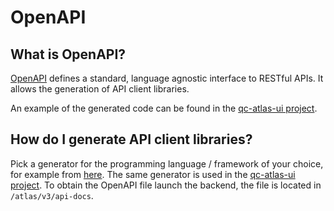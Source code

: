 # OpenAPI 

## What is OpenAPI?
[OpenAPI](https://swagger.io/specification/) defines a standard, language agnostic interface to RESTful APIs. It allows the generation of API client libraries.

An example of the generated code can be found in the [qc-atlas-ui project](https://github.com/PlanQK/qc-atlas-ui/tree/master/generated/api). 


## How do I generate API client libraries?
Pick a generator for the programming language / framework of your choice, for example from [here](https://github.com/OpenAPITools/openapi-generator).
The same generator is used in the [qc-atlas-ui project](https://github.com/PlanQK/qc-atlas-ui/tree/master/generated/api). 
To obtain the OpenAPI file launch the backend, the file is located in `/atlas/v3/api-docs`.